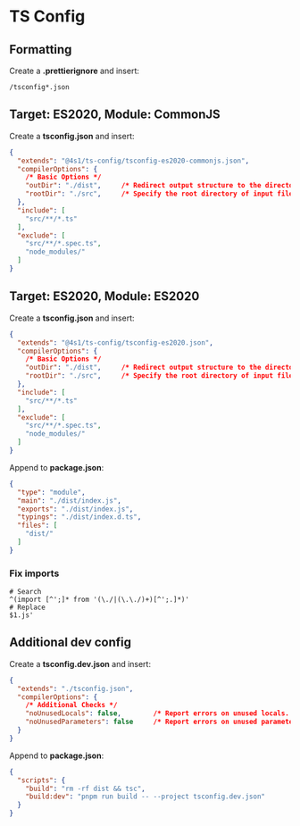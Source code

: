 # TS Config

## Formatting

Create a **.prettierignore** and insert:

```text
/tsconfig*.json
```

## Target: ES2020, Module: CommonJS

Create a **tsconfig.json** and insert:

```json
{
  "extends": "@4s1/ts-config/tsconfig-es2020-commonjs.json",
  "compilerOptions": {
    /* Basic Options */
    "outDir": "./dist",     /* Redirect output structure to the directory. */
    "rootDir": "./src",     /* Specify the root directory of input files. Use to control the output directory structure with --outDir. */
  },
  "include": [
    "src/**/*.ts"
  ],
  "exclude": [
    "src/**/*.spec.ts",
    "node_modules/"
  ]
}
```

## Target: ES2020, Module: ES2020

Create a **tsconfig.json** and insert:

```json
{
  "extends": "@4s1/ts-config/tsconfig-es2020.json",
  "compilerOptions": {
    /* Basic Options */
    "outDir": "./dist",     /* Redirect output structure to the directory. */
    "rootDir": "./src",     /* Specify the root directory of input files. Use to control the output directory structure with --outDir. */
  },
  "include": [
    "src/**/*.ts"
  ],
  "exclude": [
    "src/**/*.spec.ts",
    "node_modules/"
  ]
}
```

Append to **package.json**:

```json
{
  "type": "module",
  "main": "./dist/index.js",
  "exports": "./dist/index.js",
  "typings": "./dist/index.d.ts",
  "files": [
    "dist/"
  ]
}
```

### Fix imports

```text
# Search
^(import [^';]* from '(\./|(\.\./)+)[^';.]*)'
# Replace
$1.js'
```

## Additional dev config

Create a **tsconfig.dev.json** and insert:

```json
{
  "extends": "./tsconfig.json",
  "compilerOptions": {
    /* Additional Checks */
    "noUnusedLocals": false,        /* Report errors on unused locals. */
    "noUnusedParameters": false     /* Report errors on unused parameters. */
  }
}
```

Append to **package.json**:

```json
{
  "scripts": {
    "build": "rm -rf dist && tsc",
    "build:dev": "pnpm run build -- --project tsconfig.dev.json"
  }
}
```
